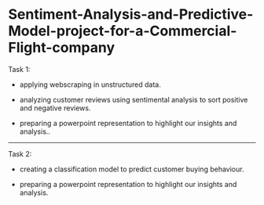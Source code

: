 # Sentiment-Analysis-and-Predictive-Model-project-for-a-Commercial-Flight-company


Task 1:

- applying webscraping in unstructured data.
  
- analyzing customer reviews using sentimental analysis to sort positive and negative reviews.

- preparing a powerpoint representation to highlight our insights and analysis..


-----------------------------------------------------------------------------------------------------------

Task 2:

- creating a classification model to predict customer buying behaviour.

- preparing a powerpoint representation to highlight our insights and analysis.
